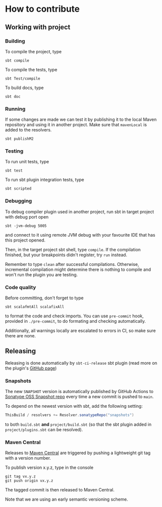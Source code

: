 # How to contribute

## Working with project

### Building

To compile the project, type
```shell
sbt compile
```

To compile the tests, type
```shell
sbt Test/compile
```

To build docs, type
```shell
sbt doc
```

### Running
If some changes are made we can test it by publishing it to the local Maven repository
and using it in another project. Make sure that `mavenLocal` is added to the resolvers.

```shell
sbt publishM2
```

### Testing

To run unit tests, type
```shell
sbt test
```

To run sbt plugin integration tests, type
```shell
sbt scripted
```

### Debugging

To debug compiler plugin used in another project, run sbt in target project with debug port open
```shell
sbt -jvm-debug 5005
```
and connect to it using remote JVM debug with your favourite IDE that has this project opened.

Then, in the target project sbt shell, type `compile`. If the compilation finished, but your breakpoints didn't register, try `run` instead.

Remember to type `clean` after successful compilations.
Otherwise, incremental compilation might determine there is nothing to compile and won't run the plugin you are testing.

### Code quality

Before committing, don't forget to type
```shell
sbt scalafmtAll scalafixAll
```
to format the code and check imports. You can use `pre-commit` hook, provided in `./pre-commit`, to do formating and checking automatically.

Additionally, all warnings locally are escalated to errors in CI, so make sure there are none.

## Releasing

Releasing is done automatically by `sbt-ci-release` sbt plugin (read more on the plugin's [GitHub page](https://github.com/sbt/sbt-ci-release))

### Snapshots

The new `SNAPSHOT` version is automatically published by GitHub Actions to [Sonatype OSS Snapshot repo](https://oss.sonatype.org/content/repositories/snapshots/org/virtuslab/ash/) every time a new commit is pushed to `main`.

To depend on the newest version with sbt, add the following setting:
```scala
ThisBuild / resolvers += Resolver.sonatypeRepo("snapshots")
```
to both `build.sbt` **and** `project/build.sbt` (so that the sbt plugin added in `project/plugins.sbt` can be resolved).

### Maven Central

Releases to [Maven Central](https://repo1.maven.org/maven2/org/virtuslab/ash/) are triggered by pushing a lightweight git tag with a version number.

To publish version x.y.z, type in the console
```shell
git tag vx.y.z
git push origin vx.y.z
```
The tagged commit is then released to Maven Central.

Note that we are using an early semantic versioning scheme.
